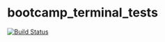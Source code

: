 # bootcamp_terminal_tests

[![Build Status](https://app.travis-ci.com/Nurha/bootcamp_terminal_tests.svg?token=WyG4XqE5k96ephgt65E7&branch=master)](https://app.travis-ci.com/Nurha/bootcamp_terminal_tests)
